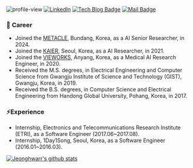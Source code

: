 ![profile-view](https://komarev.com/ghpvc/?username=jeongHwarr)
[![LinkedIn](http://img.shields.io/badge/-LinkedIn-navy?style=flat&logo=linkedin&link=https://zzsza.github.io/)](https://www.linkedin.com/in/jeonghwa-yoo-8403a716b)
[![Tech Blog Badge](http://img.shields.io/badge/-Tech%20blog-black?style=flat&logo=github&link=https://zzsza.github.io/)](https://jeonghwarr.github.io/)
[![Mail Badge](https://img.shields.io/badge/Mail-d14836?style=flat&logo=invoice-ninja&logoColor=white&link=mailto:green2368@naver.com)](mailto:green2368@naver.com)


### 🔭 <b>Career</b>
- Joined the [METACLE](https://meta-cle.co.kr/main/index.html#0), Bundang, Korea, as a AI Senior Researcher, in 2024. 
- Joined the [KAIER](https://www.kaier.co.kr/), Seoul, Korea, as a AI Researcher, in 2021.
- Joined the [VIEWORKS](https://www.vieworks.com/), Anyang, Korea, as a Medical AI Research Engineer, in 2020.
- Received the M.S. degrees, in Electrical Engineering and Computer Science from Gwangju Institute of Science and Technology (GIST), Gwangju, Korea, in 2019.
- Received the B.S. degrees, in Computer Science and Electrical Engineering from Handong Global University, Pohang, Korea, in 2017.

### ⚡<b>Experience</b>
- Internship, Electronics and Telecommunications Research Institute (ETRI), as a Software Engineer (2017.06~2017.08).
- Internship, 1Day1Song, Seoul, Korea, as a Software Engineer (2016.01~2016.03).

 [![Jeonghwarr's github stats](https://github-readme-stats-seven-eosin-58.vercel.app/api?username=jeongHwarr)](https://github.com/jeongHwarr/github-readme-stats)
 <!--
 ![Top Langs](https://github-readme-stats.vercel.app/api/top-langs/?username=jeongHwarr&size_weight=0.5&count_weight=0.5)
 -->
 
<!--
**jeonghwaYoo/jeonghwaYoo** is a ✨ _special_ ✨ repository because its `README.md` (this file) appears on your GitHub profile.

Here are some ideas to get you started:

- 🔭 I’m currently working on ...
- 🌱 I’m currently learning ...
- 👯 I’m looking to collaborate on ...
- 🤔 I’m looking for help with ...
- 💬 Ask me about ...
- 📫 How to reach me: ...
- 😄 Pronouns: ...
- ⚡ Fun fact: ...
 <div align=center>
	
[![Hits](https://hits.seeyoufarm.com/api/count/incr/badge.svg?url=https%3A%2F%2Fgithub.com%2FjeonghwaYoo&count_bg=%231A6DE5&title_bg=%23555555&icon=&icon_color=%23BCA9A9&title=hits&edge_flat=false)](https://hits.seeyoufarm.com)
	
 </div>
-->
